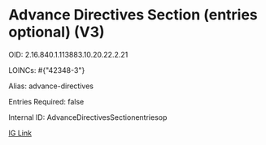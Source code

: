 # Advance Directives Section (entries optional) (V3)

OID: 2.16.840.1.113883.10.20.22.2.21

LOINCs: #{"42348-3"}

Alias: advance-directives

Entries Required: false

Internal ID: AdvanceDirectivesSectionentriesop

[IG Link](https://www.hl7.org/ccdasearch/templates/2.16.840.1.113883.10.20.22.2.21.html)

